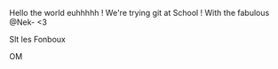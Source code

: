 Hello the world euhhhhh !
We're trying git at School !
With the fabulous @Nek- <3

Slt les Fonboux

OM